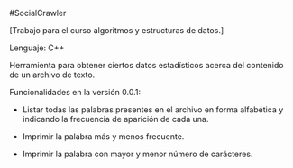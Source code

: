 #SocialCrawler

[Trabajo para el curso algoritmos y estructuras de datos.]

Lenguaje: C++

Herramienta para obtener ciertos datos estadísticos acerca del 
contenido de un archivo de texto.

Funcionalidades en la versión 0.0.1:

* Listar todas las palabras presentes en el archivo en forma alfabética
y indicando la frecuencia de aparición de cada una.

* Imprimir la palabra más y menos frecuente.

* Imprimir la palabra con mayor y menor número de carácteres.
